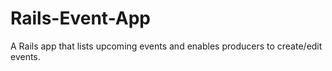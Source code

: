 # Rails-Event-App
A Rails app that lists upcoming events and enables producers to create/edit events.
